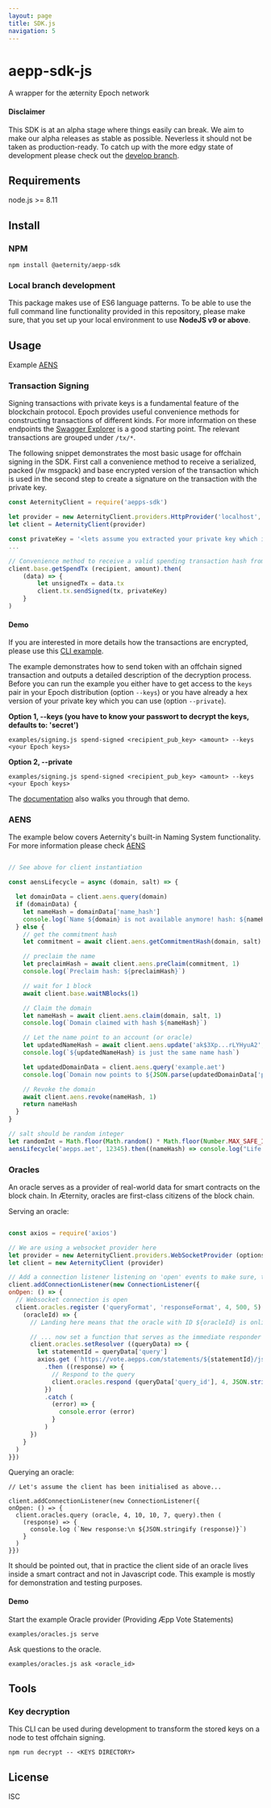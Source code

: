 ```yaml
---
layout: page
title: SDK.js
navigation: 5
---
```


# aepp-sdk-js
A wrapper for the æternity Epoch network

#### Disclaimer

This SDK is at an alpha stage where things easily can break. We aim to make our
alpha releases as stable as possible. Neverless it should not be taken as
production-ready. To catch up with the more edgy state of development please
check out the [develop branch](https://github.com/aeternity/aepp-sdk-js/tree/develop).

## Requirements
node.js >= 8.11

## Install

### NPM

```
npm install @aeternity/aepp-sdk
```

### Local branch development
This package makes use of ES6 language patterns. To be able to use the full
command line functionality provided in this repository, please make sure, that
you set up your local environment to use **NodeJS v9 or above**.

## Usage

Example [AENS](https://github.com/aeternity/protocol/blob/master/AENS.md) 

### Transaction Signing

Signing transactions with private keys is a fundamental feature of the
blockchain protocol. Epoch provides useful convenience methods for constructing
transactions of different kinds. For more information on these endpoints the
[Swagger Explorer](https://aeternity.github.io/epoch-api-docs/?config=https://raw.githubusercontent.com/aeternity/epoch/master/apps/aehttp/priv/swagger.json)
is a good starting point. The relevant transactions are grouped under `/tx/*`.

The following snippet demonstrates the most basic usage for offchain signing in
the SDK. First call a convenience method to receive a serialized, packed
(/w msgpack) and base encrypted version of the transaction which is used in the
second step to create a signature on the transaction with the private key.

```javascript
const AeternityClient = require('aepps-sdk')

let provider = new AeternityClient.providers.HttpProvider('localhost', 3003, {secured: false})
let client = AeternityClient(provider)

const privateKey = '<lets assume you extracted your private key which is store here as a hex>'
...

// Convenience method to receive a valid spending transaction hash from the server
client.base.getSpendTx (recipient, amount).then(
    (data) => {
        let unsignedTx = data.tx
        client.tx.sendSigned(tx, privateKey)
    }
)
```

#### Demo

If you are interested in more details how the transactions are encrypted, please
use this
[CLI example](https://github.com/aeternity/aepp-sdk-js/blob/develop/examples/signing.js).

The example demonstrates how to send token with an offchain signed transaction
and outputs a detailed description of the decryption process. Before you can run
the example you either have to get access to the `keys` pair in your Epoch
distribution (option `--keys`) or you have already a hex version of your private
key which you can use (option `--private`).

**Option 1, --keys (you have to know your passwort to decrypt the keys, defaults to: 'secret')**
```
examples/signing.js spend-signed <recipient_pub_key> <amount> --keys <your Epoch keys>
```

**Option 2, --private**

```
examples/signing.js spend-signed <recipient_pub_key> <amount> --keys <your Epoch keys>
```
The [documentation](https://github.com/aeternity/aepp-sdk-js/blob/develop/docs/Signing.md) 
also walks you through that demo. 

### AENS

The example below covers Aeternity's built-in Naming System functionality. For
more information please check
[AENS](https://github.com/aeternity/protocol/blob/master/AENS.md)

```javascript

// See above for client instantiation

const aensLifecycle = async (domain, salt) => {

  let domainData = client.aens.query(domain)
  if (domainData) {
    let nameHash = domainData['name_hash']
    console.log(`Name ${domain} is not available anymore! hash: ${nameHash}`)
  } else {
    // get the commitment hash
    let commitment = await client.aens.getCommitmentHash(domain, salt)

    // preclaim the name
    let preclaimHash = await client.aens.preClaim(commitment, 1)
    console.log(`Preclaim hash: ${preclaimHash}`)

    // wait for 1 block
    await client.base.waitNBlocks(1)

    // Claim the domain
    let nameHash = await client.aens.claim(domain, salt, 1)
    console.log(`Domain claimed with hash ${nameHash}`)

    // Let the name point to an account (or oracle)
    let updatedNameHash = await client.aens.update('ak$3Xp...rLYHyuA2', nameHash)
    console.log(`${updatedNameHash} is just the same name hash`)

    let updatedDomainData = client.aens.query('example.aet')
    console.log(`Domain now points to ${JSON.parse(updatedDomainData['pointer'])['account_key']}`)

    // Revoke the domain
    await client.aens.revoke(nameHash, 1)
    return nameHash
  }
}

// salt should be random integer
let randomInt = Math.floor(Math.random() * Math.floor(Number.MAX_SAFE_INTEGER))
aensLifecycle('aepps.aet', 12345).then((nameHash) => console.log("Life and death of 'aepps.aet'"))
```

### Oracles

An oracle serves as a provider of real-world data for smart contracts on the
block chain. In Æternity, oracles are first-class citizens of the block chain.

Serving an oracle:
```javascript

const axios = require('axios')

// We are using a websocket provider here
let provider = new AeternityClient.providers.WebSocketProvider (options.host, options.port)
let client = new AeternityClient (provider)

// Add a connection listener listening on 'open' events to make sure, that the oracle is not registered
client.addConnectionListener(new ConnectionListener({
onOpen: () => {
  // Websocket connection is open
  client.oracles.register ('queryFormat', 'responseFormat', 4, 500, 5).then (
    (oracleId) => {
      // Landing here means that the oracle with ID ${oracleId} is online

      // ... now set a function that serves as the immediate responder to a query
      client.oracles.setResolver ((queryData) => {
        let statementId = queryData['query']
        axios.get (`https://vote.aepps.com/statements/${statementId}/json`)
          .then ((response) => {
            // Respond to the query
            client.oracles.respond (queryData['query_id'], 4, JSON.stringify (response.data))
          })
          .catch (
            (error) => {
              console.error (error)
            }
          )
      })
    }
  )
}})
```

Querying an oracle:
```
// Let's assume the client has been initialised as above...

client.addConnectionListener(new ConnectionListener({
onOpen: () => {
  client.oracles.query (oracle, 4, 10, 10, 7, query).then (
    (response) => {
      console.log (`New response:\n ${JSON.stringify (response)}`)
    }
  )
}})
```

It should be pointed out, that in practice the client side of an oracle lives
inside a smart contract and not in Javascript code. This example is mostly for
demonstration and testing purposes.


#### Demo

Start the example Oracle provider (Providing Æpp Vote Statements)

```
examples/oracles.js serve
```

Ask questions to the oracle.
```
examples/oracles.js ask <oracle_id>
```

## Tools

### Key decryption

This CLI can be used during development to transform the stored keys on a node
to test offchain signing.

```
npm run decrypt -- <KEYS DIRECTORY>
```

## License
ISC
